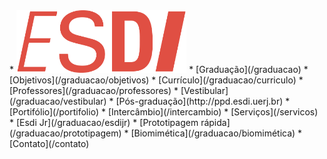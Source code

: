 <div class="nav" markdown=1>
*   <a href="https://esdi.capile.studio/"><img src="icone-home.png" height="100"></a>
*   [Graduação](/graduacao)
    *    [Objetivos](/graduacao/objetivos)
    *    [Currículo](/graduacao/curriculo)
    *    [Professores](/graduacao/professores)
    *    [Vestibular](/graduacao/vestibular)
*   [Pós-graduação](http://ppd.esdi.uerj.br)
*   [Portifólio](/portifolio)
*   [Intercâmbio](/intercambio)
*   [Serviços](/servicos)
    *    [Esdi Jr](/graduacao/esdijr)
    *    [Prototipagem rápida](/graduacao/prototipagem)
    *    [Biomimética](/graduacao/biomimética)
*   [Contato](/contato)
</div>

